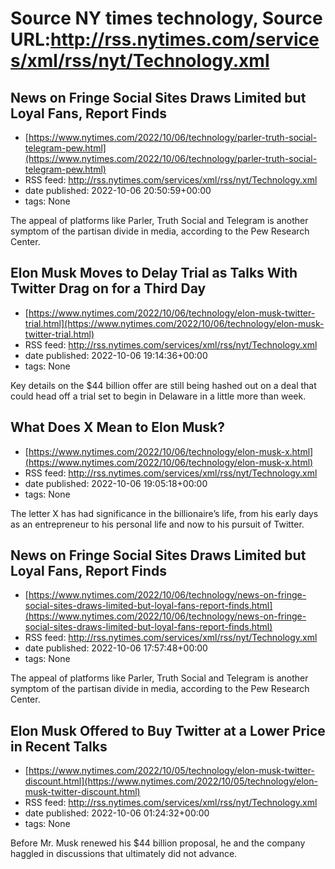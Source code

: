 # Source NY times technology, Source URL:http://rss.nytimes.com/services/xml/rss/nyt/Technology.xml

## News on Fringe Social Sites Draws Limited but Loyal Fans, Report Finds
 - [https://www.nytimes.com/2022/10/06/technology/parler-truth-social-telegram-pew.html](https://www.nytimes.com/2022/10/06/technology/parler-truth-social-telegram-pew.html)
 - RSS feed: http://rss.nytimes.com/services/xml/rss/nyt/Technology.xml
 - date published: 2022-10-06 20:50:59+00:00
 - tags: None

The appeal of platforms like Parler, Truth Social and Telegram is another symptom of the partisan divide in media, according to the Pew Research Center.

## Elon Musk Moves to Delay Trial as Talks With Twitter Drag on for a Third Day
 - [https://www.nytimes.com/2022/10/06/technology/elon-musk-twitter-trial.html](https://www.nytimes.com/2022/10/06/technology/elon-musk-twitter-trial.html)
 - RSS feed: http://rss.nytimes.com/services/xml/rss/nyt/Technology.xml
 - date published: 2022-10-06 19:14:36+00:00
 - tags: None

Key details on the $44 billion offer are still being hashed out on a deal that could head off a trial set to begin in Delaware in a little more than week.

## What Does X Mean to Elon Musk?
 - [https://www.nytimes.com/2022/10/06/technology/elon-musk-x.html](https://www.nytimes.com/2022/10/06/technology/elon-musk-x.html)
 - RSS feed: http://rss.nytimes.com/services/xml/rss/nyt/Technology.xml
 - date published: 2022-10-06 19:05:18+00:00
 - tags: None

The letter X has had significance in the billionaire’s life, from his early days as an entrepreneur to his personal life and now to his pursuit of Twitter.

## News on Fringe Social Sites Draws Limited but Loyal Fans, Report Finds
 - [https://www.nytimes.com/2022/10/06/technology/news-on-fringe-social-sites-draws-limited-but-loyal-fans-report-finds.html](https://www.nytimes.com/2022/10/06/technology/news-on-fringe-social-sites-draws-limited-but-loyal-fans-report-finds.html)
 - RSS feed: http://rss.nytimes.com/services/xml/rss/nyt/Technology.xml
 - date published: 2022-10-06 17:57:48+00:00
 - tags: None

The appeal of platforms like Parler, Truth Social and Telegram is another symptom of the partisan divide in media, according to the Pew Research Center.

## Elon Musk Offered to Buy Twitter at a Lower Price in Recent Talks
 - [https://www.nytimes.com/2022/10/05/technology/elon-musk-twitter-discount.html](https://www.nytimes.com/2022/10/05/technology/elon-musk-twitter-discount.html)
 - RSS feed: http://rss.nytimes.com/services/xml/rss/nyt/Technology.xml
 - date published: 2022-10-06 01:24:32+00:00
 - tags: None

Before Mr. Musk renewed his $44 billion proposal, he and the company haggled in discussions that ultimately did not advance.
